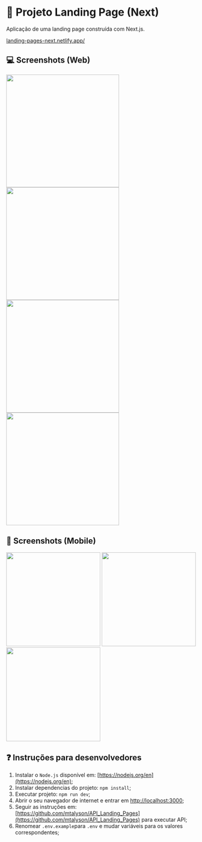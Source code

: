# :diamond_shape_with_a_dot_inside: Projeto Landing Page (Next)

Aplicação de uma landing page construída com Next.js. 

[landing-pages-next.netlify.app/](landing-pages-next.netlify.app/)

## :computer: Screenshots (Web)

<div>
  <img src="https://user-images.githubusercontent.com/45837182/233225464-cefab7ca-9be4-4a7f-804a-282dc4cfd200.png" width="300">
  <img src="https://user-images.githubusercontent.com/45837182/233225627-ef2628b3-5a14-4e80-bba5-87f407f937c3.png" width="300">
  <img src="https://user-images.githubusercontent.com/45837182/233225802-10c0a5eb-05f4-43cd-9cfc-e84aa2a65980.png" width="300">
  <img src="https://user-images.githubusercontent.com/45837182/233229132-b5d9c284-a26e-4d2e-9577-dcbc67e37b8c.png" width="300">
</div>

## :iphone: Screenshots (Mobile)

<div>
  <img src="https://user-images.githubusercontent.com/45837182/233226228-a87520cc-8de1-4a78-9aa2-2cdfb8e86ebd.png" width="250">
  <img src="https://user-images.githubusercontent.com/45837182/233226333-80ad4e61-11f5-459d-8ed3-1c8c5e7f0924.png" width="250">
  <img src="https://user-images.githubusercontent.com/45837182/233227556-98fff590-439c-4289-8724-113eec0de940.png" width="250">
</div>

## :question: Instruções para desenvolvedores

1. Instalar o `Node.js` disponível em: [https://nodejs.org/en](https://nodejs.org/en);
2. Instalar dependencias do projeto: `npm install`;
3. Executar projeto: `npm run dev`;
4. Abrir o seu navegador de internet e entrar em [http://localhost:3000](http://localhost:3000);
5. Seguir as instruções em: [https://github.com/mtalyson/API_Landing_Pages](https://github.com/mtalyson/API_Landing_Pages) para executar API;
6. Renomear `.env.example`para `.env` e mudar variáveis para os valores correspondentes;

